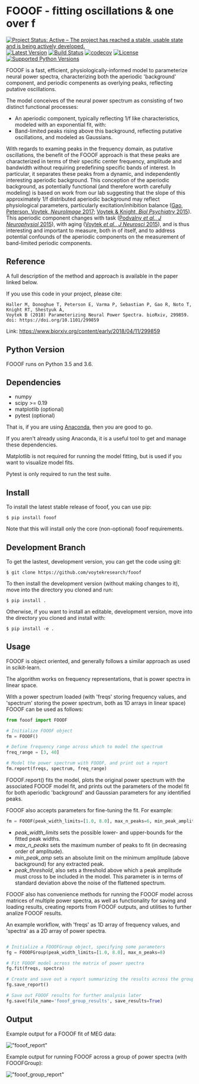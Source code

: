 # FOOOF - fitting oscillations & one over f

[![Project Status: Active – The project has reached a stable, usable state and is being actively developed.](http://www.repostatus.org/badges/latest/active.svg)](http://www.repostatus.org/#active)
[![Latest Version](https://img.shields.io/pypi/v/fooof.svg)](https://pypi.python.org/pypi/fooof/)
[![Build Status](https://travis-ci.org/voytekresearch/fooof.svg)](https://travis-ci.org/voytekresearch/fooof)
[![codecov](https://codecov.io/gh/voytekresearch/fooof/branch/master/graph/badge.svg)](https://codecov.io/gh/voytekresearch/fooof)
[![License](https://img.shields.io/pypi/l/fooof.svg)](https://opensource.org/licenses/Apache-2.0)
[![Supported Python Versions](https://img.shields.io/pypi/pyversions/fooof.svg)](https://pypi.python.org/pypi/fooof/)

FOOOF is a fast, efficient, physiologically-informed model to parameterize neural power spectra, characterizing both the aperiodic 'background' component, and periodic compenents as overlying peaks, reflecting putative oscillations.

The model conceives of the neural power spectrum as consisting of two distinct functional processes:
- An aperiodic component, typically reflecting 1/f like characteristics, modeled with an exponential fit, with:
- Band-limited peaks rising above this background, reflecting putative oscillations, and modeled as Gaussians.

With regards to examing peaks in the frequency domain, as putative oscillations, the benefit of the FOOOF approach is that these peaks are characterized in terms of their specific center frequency, amplitude and bandwidth without requiring predefining specific bands of interest. In particular, it separates these peaks from a dynamic, and independently interesting aperiodic background. This conception of the aperiodic background, as potentially functional (and therefore worth carefully modeling) is based on work from our lab suggesting that the slope of this approximately 1/f distributed aperiodic background may reflect physiological parameters, particularly excitation/inhibition balance ([Gao, Peterson, Voytek, _NeuroImage_ 2017](http://voyteklab.com/wp-content/uploads/Gao-NeuroImage2017.pdf); [Voytek & Knight, _Biol Psychiatry_ 2015](http://voyteklab.com/wp-content/uploads/Voytek-BiolPsychiatry2015.pdf)). This aperiodic component changes with task ([Podvalny _et al._, _J Neurophysiol_ 2015](http://www.weizmann.ac.il/neurobiology/labs/malach/sites/neurobiology.labs.malach/files/Podvalny%20et%20al_2015_JNeurophysiol.pdf)), with aging ([Voytek _et al._, _J Neurosci_ 2015](http://voyteklab.com/wp-content/uploads/Voytek-JNeurosci2015.pdf)), and is thus interesting and important to measure, both in of itself, and to address potential confounds of the aperiodic components on the measurement of band-limited periodic components.

## Reference

A full description of the method and approach is available in the paper linked below.

If you use this code in your project, please cite:

    Haller M, Donoghue T, Peterson E, Varma P, Sebastian P, Gao R, Noto T, Knight RT, Shestyuk A,
    Voytek B (2018) Parameterizing Neural Power Spectra. bioRxiv, 299859.
    doi: https://doi.org/10.1101/299859

Link: https://www.biorxiv.org/content/early/2018/04/11/299859

## Python Version

FOOOF runs on Python 3.5 and 3.6.

## Dependencies

- numpy
- scipy >= 0.19
- matplotlib (optional)
- pytest (optional)

That is, if you are using [Anaconda](https://www.anaconda.com/download/), then you are good to go.

If you aren't already using Anaconda, it is a useful tool to get and manage these dependencies.

Matplotlib is not required for running the model fitting, but is used if you want to visualize model fits.

Pytest is only required to run the test suite.

## Install

To install the latest stable release of fooof, you can use pip:

`$ pip install fooof`

Note that this will install only the core (non-optional) fooof requirements.

## Development Branch

To get the lastest, development version, you can get the code using git:

`$ git clone https://github.com/voytekresearch/fooof`

To then install the development version (without making changes to it), move into the directory you cloned and run:

`$ pip install .`

Otherwise, if you want to install an editable, development version, move into the directory you cloned and install with:

`$ pip install -e .`

## Usage

FOOOF is object oriented, and generally follows a similar approach as used in scikit-learn.

The algorithm works on frequency representations, that is power spectra in linear space.

With a power spectrum loaded (with 'freqs' storing frequency values, and 'spectrum' storing the power spectrum, both as 1D arrays in linear space) FOOOF can be used as follows:

```python
from fooof import FOOOF

# Initialize FOOOF object
fm = FOOOF()

# Define frequency range across which to model the spectrum
freq_range = [3, 40]

# Model the power spectrum with FOOOF, and print out a report
fm.report(freqs, spectrum, freq_range)
```

FOOOF.report() fits the model, plots the original power spectrum with the associated FOOOF model fit, and prints out the parameters of the model fit for both aperiodic 'background' and Gaussian parameters for any identified peaks.

FOOOF also accepts parameters for fine-tuning the fit. For example:

```python
fm = FOOOF(peak_width_limits=[1.0, 8.0], max_n_peaks=6, min_peak_amplitude=0.1, peak_threshold=2.0)
```

* _peak_width_limits_ sets the possible lower- and upper-bounds for the fitted peak widths.
* _max_n_peaks_ sets the maximum number of peaks to fit (in decreasing order of amplitude).
* _min_peak_amp_ sets an absolute limit on the minimum amplitude (above background) for any extracted peak.
* _peak_threshold_, also sets a threshold above which a peak amplitude must cross to be included in the model. This parameter is in terms of standard deviation above the noise of the flattened spectrum.

FOOOF also has convenience methods for running the FOOOF model across matrices of multiple power spectra, as well as functionality for saving and loading results, creating reports from FOOOF outputs, and utilities to further analize FOOOF results.

An example workflow, with 'freqs' as 1D array of frequency values, and 'spectra' as a 2D array of power spectra.

```python

# Initialize a FOOOFGroup object, specifying some parameters
fg = FOOOFGroup(peak_width_limits=[1.0, 8.0], max_n_peaks=8)

# Fit FOOOF model across the matrix of power spectra
fg.fit(freqs, spectra)

# Create and save out a report summarizing the results across the group of power spectra
fg.save_report()

# Save out FOOOF results for further analysis later
fg.save(file_name='fooof_group_results', save_results=True)
```

## Output
Example output for a FOOOF fit of MEG data:

!["fooof_report"](img/FOOOF_Report.png)


Example output for running FOOOF across a group of power spectra (with FOOOFGroup):

!["fooof_group_report"](img/FOOOFGroup_Report.png)
